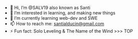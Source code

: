 - 👋 Hi, I’m @SALV19 also known as Santi 
- 👀 I’m interested in learning, and making new things
- 🌱 I’m currently learning web-dev and SWE
- 📫 How to reach me: santialducin@gmail.com
- ⚡ Fun fact: Solo Leveling & The Name of the Wind >>> TOP

<!---
SALV19/SALV19 is a ✨ special ✨ repository because its `README.md` (this file) appears on your GitHub profile.
You can click the Preview link to take a look at your changes.
--->
